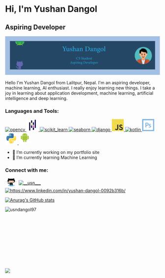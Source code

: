 # Hi, I'm Yushan Dangol
## Aspiring Developer
![Aspiring Developer](https://github.com/usndangol97/usndangol97/blob/main/Banner.png)

Hello I'm Yushan Dangol from Lalitpur, Nepal. I'm an aspiring developer, machine learning, AI enthusiast. I really enjoy learning new things. I take a joy in learning about application development, machine learning, artificial intelligence and deep learning.


<h3 align="left">Languages and Tools:</h3>
<p align="left"> <a href="https://opencv.org/" target="_blank" rel="noreferrer"> <img src="https://www.vectorlogo.zone/logos/opencv/opencv-icon.svg" alt="opencv" width="40" height="40"/> </a> <a href="https://pandas.pydata.org/" target="_blank" rel="noreferrer"> <img src="https://raw.githubusercontent.com/devicons/devicon/2ae2a900d2f041da66e950e4d48052658d850630/icons/pandas/pandas-original.svg" alt="pandas" width="40" height="40"/> </a> <a href="https://scikit-learn.org/" target="_blank" rel="noreferrer"> <img src="https://upload.wikimedia.org/wikipedia/commons/0/05/Scikit_learn_logo_small.svg" alt="scikit_learn" width="40" height="40"/> </a> </a> <a href="https://seaborn.pydata.org/" target="_blank" rel="noreferrer"> <img src="https://seaborn.pydata.org/_images/logo-mark-lightbg.svg" alt="seaborn" width="40" height="40"/> </a> <a href="https://www.djangoproject.com/" target="_blank" rel="noreferrer"> <img src="https://cdn.worldvectorlogo.com/logos/django.svg" alt="django" width="40" height="40"/> </a> <a href="https://developer.mozilla.org/en-US/docs/Web/JavaScript" target="_blank"> <img src="https://raw.githubusercontent.com/devicons/devicon/master/icons/javascript/javascript-original.svg" alt="javascript" width="40" height="40"/> </a> <a href="https://kotlinlang.org" target="_blank"> <img src="https://www.vectorlogo.zone/logos/kotlinlang/kotlinlang-icon.svg" alt="kotlin" width="40" height="40"/> </a> <a href="https://www.photoshop.com/en" target="_blank"> <img src="https://raw.githubusercontent.com/devicons/devicon/master/icons/photoshop/photoshop-line.svg" alt="photoshop" width="40" height="40"/> </a> <a href="https://www.python.org" target="_blank"> <img src="https://raw.githubusercontent.com/devicons/devicon/master/icons/python/python-original.svg" alt="python" width="40" height="40"/> </a> <a href="https://developer.android.com" target="_blank" rel="noreferrer"> <img src="https://raw.githubusercontent.com/devicons/devicon/master/icons/android/android-original-wordmark.svg" alt="android" width="40" height="40"/> </a> </p>

- 🔭 I’m currently working on my portfolio site 
- 🌱 I’m currently learning Machine Learning 


<h3 align="left">Connect with me:</h3>
<p align="left" style="color:blue;">
 <a href="https://github.com/usndangol97" target="blank" color="blue"><img align="center" src="https://github.com/usndangol97/usndangol97/blob/main/github-octocat.svg" alt="github" height="30" width="40" /></a>
<a href="https://instagram.com/__usn___" target="blank" color="blue"><img align="center" src="https://raw.githubusercontent.com/rahuldkjain/github-profile-readme-generator/master/src/images/icons/Social/instagram.svg" alt="__usn___" height="30" width="40" /></a>
 <a href="https://linkedin.com/in/yushan-dangol-0092b316b" target="blank"><img align="center" src="https://raw.githubusercontent.com/rahuldkjain/github-profile-readme-generator/master/src/images/icons/Social/linked-in-alt.svg" alt="https://www.linkedin.com/in/yushan-dangol-0092b316b/" height="30" width="40" /></a>
</p>

 
[![Anurag's GitHub stats](https://github-readme-stats.vercel.app/api?username=usndangol97)](https://github.com/anuraghazra/github-readme-stats)
<p><img align="left" width="400" height="200" src="https://github-readme-streak-stats.herokuapp.com/?user=usndangol97&theme=dark" alt="usndangol97" /></p>
<a href="">
  <img width="400" align="left" src="https://github-readme-stats.vercel.app/api/top-langs/?username=usndangol97&layout=compact&theme=dark" />
</a>


